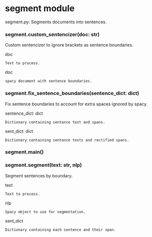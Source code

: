 # segment module

segment.py: Segments documents into sentences.


### segment.custom_sentencizer(doc: str)
Custom sentencizer to ignore brackets as sentence boundaries.

doc

    Text to process.

doc

    spacy document with sentence boundaries.


### segment.fix_sentence_boundaries(sentence_dict: dict)
Fix sentence boundaries to account for extra spaces ignored by spacy.

sentence_dict: dict

    Dictionary containing sentence text and spans.

sent_dict: dict

    Dictionary containing sentence texts and rectified spans.


### segment.main()

### segment.segment(text: str, nlp)
Segment sentences by boundary.

text

    Text to process.

nlp

    Spacy object to use for segmentation.

sent_dict

    Dictionary containing each sentence and their span.
